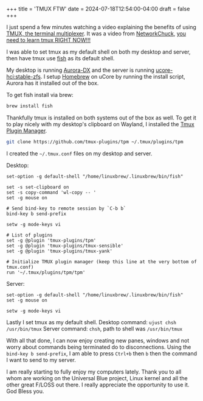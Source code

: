 +++
title = 'TMUX FTW'
date = 2024-07-18T12:54:00-04:00
draft = false
+++

I just spend a few minutes watching a video explaining the benefits of using [TMUX, the terminal multiplexer](https://github.com/tmux/tmux/wiki). It was a video from [NetworkChuck](https://www.youtube.com/@NetworkChuck), [you need to learn tmux RIGHT NOW!!!](https://www.youtube.com/watch?v=nTqu6w2wc68)

I was able to set tmux as my default shell on both my desktop and server, then have tmux use [fish](https://fishshell.com/) as its default shell.

My desktop is running [Aurora-DX](https://getaurora.dev/) and the server is running [ucore-hci:stable-zfs](https://github.com/ublue-os/ucore?tab=readme-ov-file#ucore-hci). I setup [Homebrew](https://brew.sh/) on uCore by running the install script, Aurora has it installed out of the box.

To get fish install via brew:
```bash
brew install fish
```

Thankfully tmux is installed on both systems out of the box as well. To get it to play nicely with my desktop's clipboard on Wayland, I installed the [Tmux Plugin Manager](https://github.com/tmux-plugins/tpm).
```bash
git clone https://github.com/tmux-plugins/tpm ~/.tmux/plugins/tpm
```

I created the `~/.tmux.conf` files on my desktop and server.

Desktop:
```file
set-option -g default-shell "/home/linuxbrew/.linuxbrew/bin/fish"

set -s set-clipboard on
set -s copy-command 'wl-copy -- '
set -g mouse on

# Send bind-key to remote session by `C-b b`
bind-key b send-prefix

setw -g mode-keys vi

# List of plugins
set -g @plugin 'tmux-plugins/tpm'
set -g @plugin 'tmux-plugins/tmux-sensible'
set -g @plugin 'tmux-plugins/tmux-yank'

# Initialize TMUX plugin manager (keep this line at the very bottom of tmux.conf)
run '~/.tmux/plugins/tpm/tpm'
```

Server:
```file
set-option -g default-shell "/home/linuxbrew/.linuxbrew/bin/fish"
set -g mouse on

setw -g mode-keys vi
```

Lastly I set tmux as my default shell.
Desktop command: `ujust chsh /usr/bin/tmux`
Server command: `chsh`, path to shell was `/usr/bin/tmux`

With all that done, I can now enjoy creating new panes, windows and not worry about commands being terminated do to disconnections. Using the `bind-key b send-prefix`, I am able to press `Ctrl+b` then `b` then the command I want to send to my server.

I am really starting to fully enjoy my computers lately. Thank you to all whom are working on the Universal Blue project, Linux kernel and all the other great F/LOSS out there. I really appreciate the opportunity to use it. God Bless you.